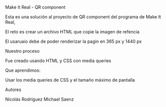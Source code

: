 Make It Real - QR component 

Esta es una solución al proyecto de QR component del programa de Make It Real,

El reto es crear un archivo HTML que copie la imagen de refencia

El usaruaio debe de poder renderizar la pagin en 365 px y 1440 px

Nuestro proceso

Fue creado usando HTML y CSS con media queries

Que aprendimos:

Usar los media queries de CSS y el tamaño máximo de pantalla

Autores

Nicolás Rodríguez Michael Saenz